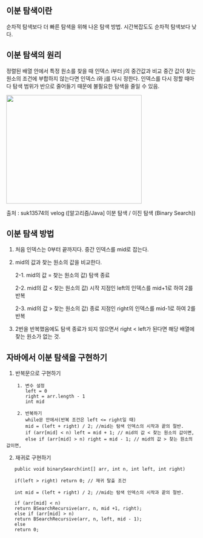 ## 이분 탐색이란

순차적 탐색보다 더 빠른 탐색을 위해 나온 탐색 방법.
시간복잡도도 순차적 탐색보다 낮다.



## 이분 탐색의 원리

정렬된 배열 안에서 특정 원소를 찾을 때 인덱스 i부터 j의 중간값과 비교
중간 값이 찾는 원소의 조건에 부합하지 않는다면 인덱스 i와 j를 다시 정한다.
인덱스를 다시 정할 때마다 탐색 범위가 반으로 줄어들기 때문에 불필요한 탐색을 줄일 수 있음.

<img src="https://github.com/Java-A1gorithm-study/A1goritm-study/assets/122192096/75aadf22-0f9b-460a-8381-b6fc33d618f8" width="357" height="287"/>

출처 : suk13574의 velog ([알고리즘/Java] 이분 탐색 / 이진 탐색 (Binary Search))


## 이분 탐색 방법

1. 처음 인덱스는 0부터 끝까지다. 중간 인덱스를 mid로 잡는다.

2. mid의 값과 찾는 원소의 값을 비교한다.
   
    2-1. mid의 값 = 찾는 원소의 값) 탐색 종료
   
    2-2. mid의 값 < 찾는 원소의 값) 시작 지점인 left의 인덱스를 mid+1로 하여 2를 반복
   
    2-3. mid의 값 > 찾는 원소의 값) 종료 지점인 right의 인덱스를 mid-1로 하여 2를 반복

3. 2번을 반복했음에도 탐색 종료가 되지 않으면서 right < left가 된다면 해당 배열에 찾는 원소가 없는 것.



## 자바에서 이분 탐색을 구현하기

1. 반복문으로 구현하기

```
    1. 변수 설정
       left = 0
       right = arr.length - 1
       int mid

    2. 반복하기
       while문 안에서(반복 조건은 left <= right일 때)
       mid = (left + right) / 2; //mid는 탐색 인덱스의 시작과 끝의 절반.
       if (arr[mid] < n) left = mid + 1; // mid의 값 < 찾는 원소의 값이면,
       else if (arr[mid] > n) right = mid - 1; // mid의 값 > 찾는 원소의 값이면,
```

2. 재귀로 구현하기

```
   public void binarySearch(int[] arr, int n, int left, int right)

   if(left > right) return 0; // 재귀 탈출 조건

   int mid = (left + right) / 2; //mid는 탐색 인덱스의 시작과 끝의 절반.

   if (arr[mid] < n)
   return BSearchRecursive(arr, n, mid +1, right);
   else if (arr[mid] > n)
   return BSearchRecursive(arr, n, left, mid - 1);
   else
   return 0;
```


